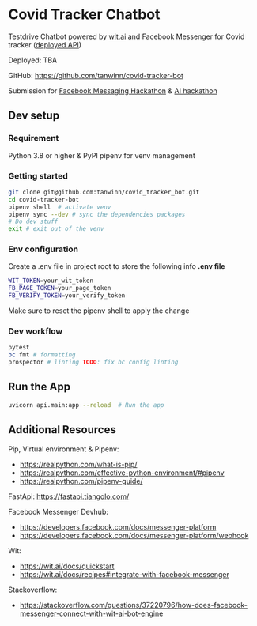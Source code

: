 # Covid Tracker Chatbot
Testdrive Chatbot powered by [wit.ai](https://github.com/wit-ai/pywit) and Facebook Messenger for Covid tracker ([deployed API](https://covid-tracker-us.herokuapp.com/))

Deployed: TBA

GitHub: https://github.com/tanwinn/covid-tracker-bot

Submission for [Facebook Messaging Hackathon](https://fbmessaging2.devpost.com/?ref_content=default&ref_feature=challenge&ref_medium=portfolio) & [AI hackathon](https://fbai2.devpost.com/?ref_content=default&ref_feature=challenge&ref_medium=portfolio)

## Dev setup

### Requirement
Python 3.8 or higher & PyPI pipenv for venv management

### Getting started

```bash
git clone git@github.com:tanwinn/covid_tracker_bot.git
cd covid-tracker-bot
pipenv shell  # activate venv
pipenv sync --dev # sync the dependencies packages
# Do dev stuff
exit # exit out of the venv
```

### Env configuration

Create a .env file in project root to store the following info
__.env file__
```bash
WIT_TOKEN=your_wit_token
FB_PAGE_TOKEN=your_page_token
FB_VERIFY_TOKEN=your_verify_token
```
Make sure to reset the pipenv shell to apply the change


### Dev workflow
```bash
pytest
bc fmt # formatting
prospector # linting TODO: fix bc config linting
```

## Run the App
```bash
uvicorn api.main:app --reload  # Run the app
```

## Additional Resources

Pip, Virtual environment & Pipenv: 
- https://realpython.com/what-is-pip/
- https://realpython.com/effective-python-environment/#pipenv 
- https://realpython.com/pipenv-guide/

FastApi: https://fastapi.tiangolo.com/

Facebook Messenger Devhub: 
- https://developers.facebook.com/docs/messenger-platform
- https://developers.facebook.com/docs/messenger-platform/webhook

Wit: 
- https://wit.ai/docs/quickstart
- https://wit.ai/docs/recipes#integrate-with-facebook-messenger

Stackoverflow:
- https://stackoverflow.com/questions/37220796/how-does-facebook-messenger-connect-with-wit-ai-bot-engine